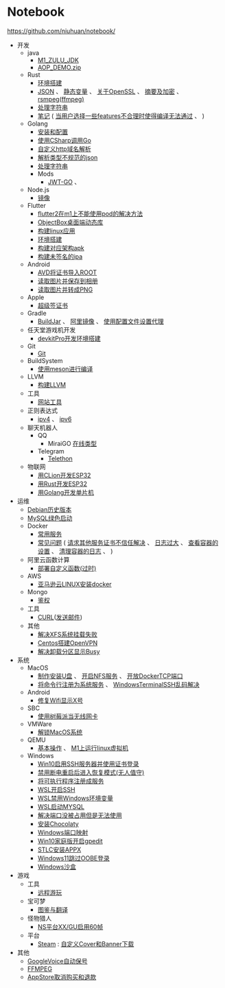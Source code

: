 Notebook
========

https://github.com/niuhuan/notebook/

- 开发
  - java
    - [M1_ZULU_JDK](开发/Java/m1_zulu_jdk.md)
    - [AOP_DEMO.zip](开发/Java/aop_lock/)
  - Rust
    - [环境搭建](开发/Rust/env/环境搭建.md)
    - [JSON](开发/Rust/crates/JSON.md) 、 
      [静态变量](开发/Rust/crates/静态变量.md) 、 
      [关于OpenSSL](开发/Rust/crates/关于OpenSSL.md) 、
      [摘要及加密](开发/Rust/crates/摘要及加密.md) 、
      [rsmpeg(ffmpeg)](开发/Rust/crates/rsmpeg.md)
    - [处理字符串](开发/Rust/处理字符串.md)
    - [笔记](开发/Rust/笔记.md) (
        [当用户选择一些features不合理时使得编译无法通过](开发/Rust/笔记.md#当用户选择一些features不合理时使得编译无法通过) 、
      )
  - Golang
    - [安装和配置](开发/Golang/安装和配置.md) 
    - [使用CSharp调用Go](开发/Golang/使用CSharp调用Go.md)
    - [自定义http域名解析](开发/Golang/自定义http域名解析.md)
    - [解析类型不规范的json](开发/Golang/FuzzyJson/解析类型不规范的json.md)
    - [处理字符串](开发/Golang/处理字符串.md)
    - Mods
      - [JWT-GO](开发/Golang/mods/JWT-GO.md) 、
  - Node.js
    - [镜像](开发/Node.js/镜像.md)
  - Flutter
    - [flutter2在m1上不能使用pod的解决方法](开发/Flutter/flutter2在m1上不能使用pod的解决方法.md)
    - [ObjectBox桌面端动态库](开发/Flutter/ObjectBox桌面端动态库.md)
    - [构建linux应用](开发/Flutter/构建linux应用.md)
    - [环境搭建](开发/Flutter/环境搭建.md)
    - [构建对应架构apk](开发/Flutter/构建对应架构apk.md)
    - [构建未签名的ipa](开发/Flutter/构建未签名的ipa.md)
  - Android
    - [AVD将证书导入ROOT](开发/Android/AVD将证书导入ROOT.md)
    - [读取图片并保存到相册](开发/Android/读取图片并保存到相册.md)
    - [读取图片并转成PNG](开发/Android/读取图片并转成PNG.md)
  - Apple
    - [超级签证书](开发/Apple/超级签证书.md)
  - Gradle
    - [BuildJar](开发/Gradle/BuildJar.md) 、
      [阿里镜像](开发/Gradle/阿里镜像.md) 、
      [使用配置文件设置代理](开发/Gradle/使用配置文件设置代理.md)
  - 任天堂游戏机开发
    - [devkitPro开发环境搭建](开发/任天堂/devkitPro开发环境搭建.md)
  - Git
    - [Git](开发/Git/Git.md)
  - BuildSystem
    - [使用meson进行编译](开发/BuildSystem/使用meson进行编译.md)
  - LLVM
    - [构建LLVM](开发/LLVM/构建LLVM.md)
  - 工具
    - [网站工具](开发/工具/网站工具.md) 
  - 正则表达式
    - [ipv4](开发/正则/ipv4.md) 、
      [ipv6](开发/正则/ipv6.md)
  - 聊天机器人
    - QQ
      - MiraiGO
          [在线类型](开发/聊天机器人/QQ/MiraiGo/在线类型.md)
    - Telegram
      - [Telethon](开发/聊天机器人/Telegram/Telethon.md)
  - 物联网
    - [用CLion开发ESP32](开发/物联网/用CLion开发ESP32.md)
    - [用Rust开发ESP32](开发/物联网/用Rust开发ESP32.md)
    - [用Golang开发单片机](开发/物联网/用Golang开发单片机.md)
- 运维
  - [Debian历史版本](运维/Debian/历史版本.md)
  - [MySQL绿色启动](运维/MySQL/MySQL绿色启动.md)
  - Docker
    - [常用服务](运维/Docker/常用服务.md)
    - [常见问题](运维/Docker/常见问题.md) (
      [请求其他服务证书不信任解决](运维/Docker/常见问题.md#请求其他服务证书不信任解决) 、
      [日志过大](运维/Docker/常见问题.md#日志过大) 、
      [查看容器的设置](运维/Docker/常见问题.md#查看容器的设置) 、
      [清理容器的日志](运维/Docker/常见问题.md#清理容器的日志) 、
      )
  - 阿里云函数计算
    - [部署自定义函数(过时)](运维/阿里云/函数计算/部署自定义函数(过时).md)
  - AWS
    - [亚马逊云LINUX安装docker](运维/亚马逊云/亚马逊云LINUX安装docker.md)
  - Mongo
    - [鉴权](运维/Mongo/鉴权.md)
  - 工具
    - [CURL](运维/工具/CURL.md)([发送邮件](运维/工具/CURL.md#发送邮件))
  - 其他
    - [解决XFS系统挂载失败](运维/其他/解决XFS系统挂载失败.md)
    - [Centos搭建OpenVPN](运维/其他/Centos搭建OpenVPN.md)
    - [解决卸载分区显示Busy](运维/其他/解决卸载分区显示Busy.md)
- 系统
  - MacOS
    - [制作安装U盘](系统/MacOS/制作安装U盘.md) 、
      [开启NFS服务](系统/MacOS/开启NFS服务.md) 、
      [开放DockerTCP端口](系统/MacOS/开放DockerTCP端口.md)
    - [将命令行注册为系统服务](系统/MacOS/将命令行注册为系统服务.md) 、
      [WindowsTerminalSSH乱码解决](系统/MacOS/WindowsTerminalSSH乱码解决.md)
  - Android
    - [修复Wifi显示X号](系统/Android/修复Wifi显示X号.md) 
  - SBC
    - [使用树莓派当无线网卡](系统/SBC/使用树莓派当无线网卡.md)
  - VMWare
    - [解锁MacOS系统](系统/VMWare/解锁macOS系统.md)
  - QEMU
    - [基本操作](系统/Qemu/基本操作.md) 、 [M1上运行linux虚拟机](系统/Qemu/M1上运行linux虚拟机.md)
  - Windows
    - [Win10启用SSH服务器并使用证书登录](系统/Windows/Win10启用SSH服务器并使用证书登录.md)
    - [禁用断电重启后进入恢复模式(无人值守)](系统/Windows/禁用断电重启后进入恢复模式(无人值守).md)
    - [将可执行程序注册成服务](系统/Windows/将可执行程序注册成服务.md)
    - [WSL开启SSH](系统/Windows/WSL开启SSH.md)
    - [WSL禁用Windows环境变量](系统/Windows/WSL禁用Windows环境变量.md)
    - [WSL启动MYSQL](系统/Windows/WSL启动MYSQL.md)
    - [解决端口没被占用但是无法使用](系统/Windows/解决端口没被占用但是无法使用.md)
    - [安装Chocolaty](系统/Windows/安装Chocolatey.md)
    - [Windows端口映射](系统/Windows/Windows端口映射.md)
    - [Win10家庭版开启gpedit](系统/Windows/Win10家庭版开启gpedit.md)
    - [STLC安装APPX](系统/Windows/STLC安装APPX.md)
    - [Windows11跳过OOBE登录](系统/Windows/Windows11跳过OOBE登录.md)
    - [Windows沙盒](系统/Windows/Windows沙盒.md)
- 游戏
  - 工具
    - [远程游玩](游戏/工具/远程游玩.md)
  - 宝可梦
    - [图鉴与翻译](游戏/宝可梦/图鉴与翻译.md)
  - 怪物猎人
    - [NS平台XX/GU启用60帧](游戏/怪物猎人/NS平台XX-GU启用60帧.md) 
  - 平台
    - [Steam](游戏/平台/Steam.md) :  [自定义Cover和Banner下载](游戏/平台/Steam.md#自定义cover和banner下载)
- 其他
  - [GoogleVoice自动保号](其他/GoogleVoice自动保号.md)
  - [FFMPEG](其他/FFMPEG.md)
  - [AppStore取消购买和退款](其他/AppStore取消购买和退款.md)

